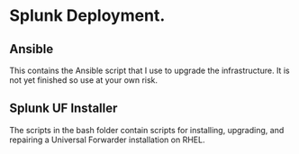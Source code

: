 # Splunk Deployment.

## Ansible

This contains the Ansible script that I use to upgrade the infrastructure. It is not yet finished so use at your own risk.

## Splunk UF Installer

The scripts in the bash folder contain scripts for installing, upgrading, and repairing a Universal Forwarder installation on RHEL.
